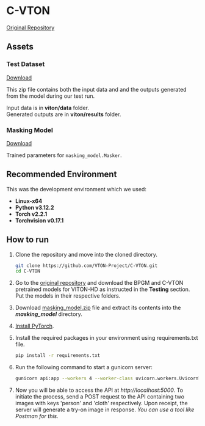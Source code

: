 # C-VTON

[Original Repository](https://github.com/benquick123/C-VTON)

## Assets

### Test Dataset

[Download](https://drive.google.com/file/d/1_8LhD5OjdVbJCmBcjpPqiSVxKCOO2wZU/view?usp=sharing)

This zip file contains both the input data and and the outputs generated from the model during our test run.

Input data is in **viton/data** folder.  
Generated outputs are in **viton/results** folder.

### Masking Model

[Download](https://drive.google.com/file/d/1cFtdCElcNKmS62vGJ65I9mVJH9m2m75M/view?usp=sharing)

Trained parameters for `masking_model.Masker`.

## Recommended Environment

This was the development environment which we used:

- **Linux-x64**  
- **Python v3.12.2**  
- **Torch v2.2.1**  
- **Torchvision v0.17.1**  

## How to run

1. Clone the repository and move into the cloned directory.
    ```bash
    git clone https://github.com/VTON-Project/C-VTON.git
    cd C-VTON
    ```

2. Go to the [original repository](https://github.com/benquick123/C-VTON#testing) and download the BPGM and C-VTON pretrained models for VITON-HD as instructed in the **Testing** section. Put the models in their respective folders.

3. Download [masking_model.zip](https://drive.google.com/file/d/1cFtdCElcNKmS62vGJ65I9mVJH9m2m75M/view?usp=sharing) file and extract its contents into the ***masking_model*** directory.

4. [Install PyTorch](https://pytorch.org/get-started/locally/).

5. Install the required packages in your environment using requirements.txt file.
    ```bash
    pip install -r requirements.txt
    ```

6. Run the following command to start a gunicorn server:

    ```bash
    gunicorn api:app --workers 4 --worker-class uvicorn.workers.UvicornWorker --bind 127.0.0.1:5000
    ```

6. Now you will be able to access the API at *http://localhost:5000*. To initiate the process, send a POST request to the API containing two images with keys 'person' and 'cloth' respectively. Upon receipt, the server will generate a try-on image in response. *You can use a tool like Postman for this.*
